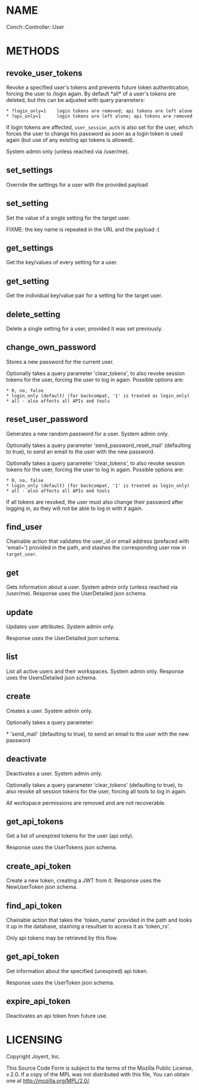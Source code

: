 # NAME

Conch::Controller::User

# METHODS

## revoke\_user\_tokens

Revoke a specified user's tokens and prevents future token authentication,
forcing the user to /login again. By default \*all\* of a user's tokens are deleted,
but this can be adjusted with query parameters:

```
* ?login_only=1    login tokens are removed; api tokens are left alone
* ?api_only=1      login tokens are left alone; api tokens are removed
```

If login tokens are affected, `user_session_auth` is also set for the user, which forces the
user to change his password as soon as a login token is used again (but use of any existing api
tokens is allowed).

System admin only (unless reached via /user/me).

## set\_settings

Override the settings for a user with the provided payload

## set\_setting

Set the value of a single setting for the target user.

FIXME: the key name is repeated in the URL and the payload :(

## get\_settings

Get the key/values of every setting for a user.

## get\_setting

Get the individual key/value pair for a setting for the target user.

## delete\_setting

Delete a single setting for a user, provided it was set previously.

## change\_own\_password

Stores a new password for the current user.

Optionally takes a query parameter 'clear\_tokens', to also revoke session tokens for the user,
forcing the user to log in again.  Possible options are:

```
* 0, no, false
* login_only (default) (for backcompat, '1' is treated as login_only)
* all - also affects all APIs and tools
```

## reset\_user\_password

Generates a new random password for a user. System admin only.

Optionally takes a query parameter 'send\_password\_reset\_mail' (defaulting to true), to send an
email to the user with the new password.

Optionally takes a query parameter 'clear\_tokens', to also revoke session tokens for the user,
forcing the user to log in again.  Possible options are:

```
* 0, no, false
* login_only (default) (for backcompat, '1' is treated as login_only)
* all - also affects all APIs and tools
```

If all tokens are revoked, the user must also change their password after logging in, as they
will not be able to log in with it again.

## find\_user

Chainable action that validates the user\_id or email address (prefaced with 'email=') provided
in the path, and stashes the corresponding user row in `target_user`.

## get

Gets information about a user. System admin only (unless reached via /user/me).
Response uses the UserDetailed json schema.

## update

Updates user attributes. System admin only.

Response uses the UserDetailed json schema.

## list

List all active users and their workspaces. System admin only.
Response uses the UsersDetailed json schema.

## create

Creates a user. System admin only.

Optionally takes a query parameter:

\* 'send\_mail' (defaulting to true), to send an email to the user with the new password

## deactivate

Deactivates a user. System admin only.

Optionally takes a query parameter 'clear\_tokens' (defaulting to true), to also revoke all
session tokens for the user, forcing all tools to log in again.

All workspace permissions are removed and are not recoverable.

## get\_api\_tokens

Get a list of unexpired tokens for the user (api only).

Response uses the UserTokens json schema.

## create\_api\_token

Create a new token, creating a JWT from it.  Response uses the NewUserToken json schema.

## find\_api\_token

Chainable action that takes the 'token\_name' provided in the path and looks it up in the
database, stashing a resultset to access it as 'token\_rs'.

Only api tokens may be retrieved by this flow.

## get\_api\_token

Get information about the specified (unexpired) api token.

Response uses the UserToken json schema.

## expire\_api\_token

Deactivates an api token from future use.

# LICENSING

Copyright Joyent, Inc.

This Source Code Form is subject to the terms of the Mozilla Public License,
v.2.0. If a copy of the MPL was not distributed with this file, You can obtain
one at http://mozilla.org/MPL/2.0/.
